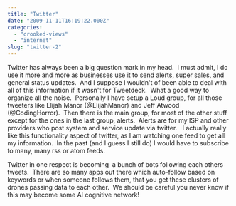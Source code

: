 ```yaml
---
title: "Twitter"
date: "2009-11-11T16:19:22.000Z"
categories: 
  - "crooked-views"
  - "internet"
slug: "twitter-2"
---
```


Twitter has always been a big question mark in my head.  I must admit, I do use it more and more as businesses use it to send alerts, super sales, and general status updates.  And I suppose I wouldn't of been able to deal with all of this information if it wasn't for Tweetdeck.  What a good way to organize all the noise.  Personally I have setup a Loud group, for all those tweeters like Elijah Manor (@ElijahManor) and Jeff Atwood (@CodingHorror).  Then there is the main group, for most of the other stuff except for the ones in the last group, alerts.  Alerts are for my ISP and other providers who post system and service update via twitter.   I actually really like this functionality aspect of twitter, as I am watching one feed to get all my information.  In the past (and I guess I still do) I would have to subscribe to many, many rss or atom feeds.

Twitter in one respect is becoming  a bunch of bots following each others tweets.  There are so many apps out there which auto-follow based on keywords or when someone follows them, that you get these clusters of drones passing data to each other.  We should be careful you never know if this may become some AI cognitive network!
